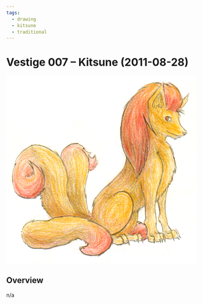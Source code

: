 ```yaml
---
tags:
  - drawing
  - kitsune
  - traditional
---
```


# Vestige 007 – Kitsune (2011-08-28)

<img src="assets/2011-08-28_oldimage-007.png">

## Overview

n/a

